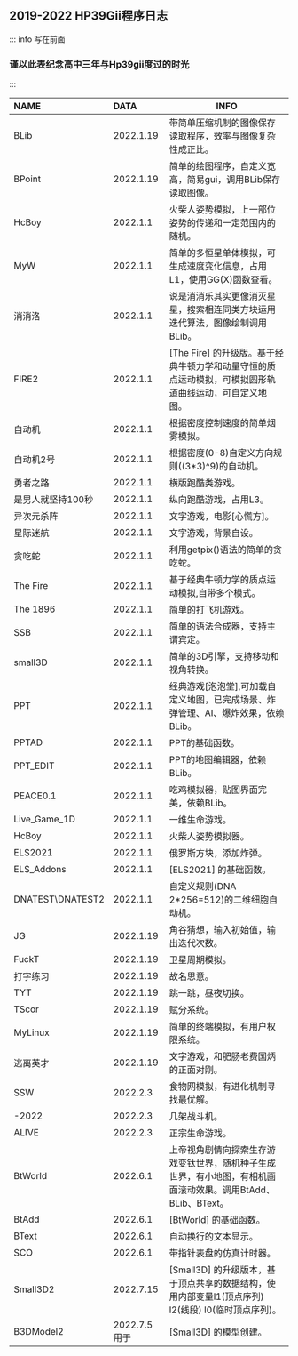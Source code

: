 ## 2019-2022 HP39Gii程序日志
::: info 写在前面
###  谨以此表纪念高中三年与Hp39gii度过的时光
:::

| NAME             | DATA        | INFO                                                          |
| :--------------- | :---------- | ------------------------------------------------------------- |
| BLib             | 2022.1.19   | 带简单压缩机制的图像保存读取程序，效率与图像复杂性成正比。                                 |
| BPoint           | 2022.1.19   | 简单的绘图程序，自定义宽高，简易gui，调用BLib保存读取图像。                             |
| HcBoy            | 2022.1.1    | 火柴人姿势模拟，上一部位姿势的传递和一定范围内的随机。                                   |
| MyW              | 2022.1.1    | 简单的多恒星单体模拟，可生成速度变化信息，占用L1，使用GG(X)函数查看。                        |
| 消消洛              | 2022.1.1    | 说是消消乐其实更像消灭星星，搜索相连同类方块运用迭代算法，图像绘制调用BLib。                      |
| FIRE2            | 2022.1.1    | [The Fire] 的升级版。基于经典牛顿力学和动量守恒的质点运动模拟，可模拟圆形轨道曲线运动，可自定义地图。      |
| 自动机              | 2022.1.1    | 根据密度控制速度的简单烟雾模拟。                                              |
| 自动机2号            | 2022.1.1    | 根据密度(0-8)自定义方向规则((3*3)^9)的自动机。                                |
| 勇者之路             | 2022.1.1    | 横版跑酷类游戏。                                                      |
| 是男人就坚持100秒       | 2022.1.1    | 纵向跑酷游戏，占用L3。                                                  |
| 异次元杀阵            | 2022.1.1    | 文字游戏，电影[心慌方]。                                                 |
| 星际迷航             | 2022.1.1    | 文字游戏，背景自设。                                                    |
| 贪吃蛇              | 2022.1.1    | 利用getpix()语法的简单的贪吃蛇。                                          |
| The Fire         | 2022.1.1    | 基于经典牛顿力学的质点运动模拟,自带多个模式。                                       |
| The 1896         | 2022.1.1    | 简单的打飞机游戏。                                                     |
| SSB              | 2022.1.1    | 简单的语法合成器，支持主谓宾定。                                              |
| small3D          | 2022.1.1    | 简单的3D引擎，支持移动和视角转换。                                            |
| PPT              | 2022.1.1    | 经典游戏[泡泡堂],可加载自定义地图，已完成场景、炸弹管理、AI、爆炸效果，依赖BLib。                 |
| PPTAD            | 2022.1.1    | PPT的基础函数。                                                     |
| PPT_EDIT         | 2022.1.1    | PPT的地图编辑器，依赖BLib。                                             |
| PEACE0.1         | 2022.1.1    | 吃鸡模拟器，贴图界面完美，依赖BLib。                                          |
| Live_Game_1D     | 2022.1.1    | 一维生命游戏。                                                       |
| HcBoy            | 2022.1.1    | 火柴人姿势模拟器。                                                     |
| ELS2021          | 2022.1.1    | 俄罗斯方块，添加炸弹。                                                   |
| ELS_Addons       | 2022.1.1    | [ELS2021] 的基础函数。                                              |
| DNATEST\DNATEST2 | 2022.1.1    | 自定义规则(DNA 2*256=512)的二维细胞自动机。                                 |
| JG               | 2022.1.19   | 角谷猜想，输入初始值，输出迭代次数。                                            |
| FuckT            | 2022.1.19   | 卫星周期模拟。                                                       |
| 打字练习             | 2022.1.19   | 故名思意。                                                         |
| TYT              | 2022.1.19   | 跳一跳，昼夜切换。                                                     |
| TScor            | 2022.1.19   | 赋分系统。                                                         |
| MyLinux          | 2022.1.19   | 简单的终端模拟，有用户权限系统。                                              |
| 逃离英才             | 2022.1.19   | 文字游戏，和肥肠老费国炳的正面对刚。                                            |
| SSW              | 2022.2.3    | 食物网模拟，有进化机制寻找最优解。                                             |
| -2022            | 2022.2.3    | 几架战斗机。                                                        |
| ALIVE            | 2022.2.3    | 正宗生命游戏。                                                       |
| BtWorld          | 2022.6.1    | 上帝视角剧情向探索生存游戏变钛世界，随机种子生成世界，有小地图，有相机画面滚动效果。调用BtAdd、BLib、BText。 |
| BtAdd            | 2022.6.1    | [BtWorld] 的基础函数。                                              |
| BText            | 2022.6.1    | 自动换行的文本显示。                                                    |
| SCO              | 2022.6.1    | 带指针表盘的仿真计时器。                                                  |
| Small3D2         | 2022.7.15   | [Small3D] 的升级版本，基于顶点共享的数据结构，使用内部变量l1(顶点序列) l2(线段) l0(临时顶点序列)。 |
| B3DModel2        | 2022.7.5 用于 | [Small3D] 的模型创建。                                              |